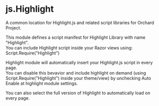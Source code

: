 js.Highlight
=============

A common location for Highlight.js and related script libraries for Orchard Project.

This module defines a script manifest for Highlight Library with name "Highlight".<br>
You can include Highlight script inside your Razor views using:<br>
Script.Require("Highlight")<br>

Highlight module will automatically insert your Highlight.js script in every page.<br>
You can disable this bevavior and include highlight on demand (using Script.Require("Highlight") inside your theme/view) by unchecking Auto Enable at highlight module settings.<br>

You can also select the full version of Highlight to automatically load on every page.<br>